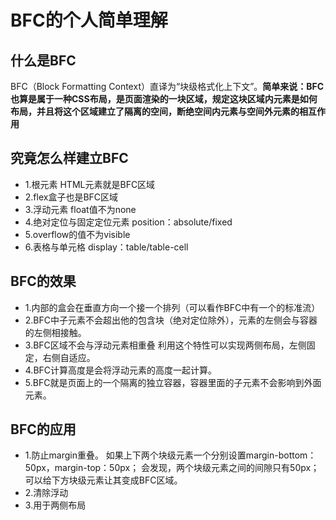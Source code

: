 # BFC的个人简单理解
## 什么是BFC
BFC（Block Formatting Context）直译为“块级格式化上下文”。**简单来说：BFC也算是属于一种CSS布局，是页面渲染的一块区域，规定这块区域内元素是如何布局，并且将这个区域建立了隔离的空间，断绝空间内元素与空间外元素的相互作用**


## 究竟怎么样建立BFC
- 1.根元素 HTML元素就是BFC区域
- 2.flex盒子也是BFC区域
- 3.浮动元素 float值不为none
- 4.绝对定位与固定定位元素 position：absolute/fixed
- 5.overflow的值不为visible
- 6.表格与单元格 display：table/table-cell

## BFC的效果
- 1.内部的盒会在垂直方向一个接一个排列（可以看作BFC中有一个的标准流）
- 2.BFC中子元素不会超出他的包含块（绝对定位除外），元素的左侧会与容器的左侧相接触。
- 3.BFC区域不会与浮动元素相重叠 利用这个特性可以实现两侧布局，左侧固定，右侧自适应。
- 4.BFC计算高度是会将浮动元素的高度一起计算。
- 5.BFC就是页面上的一个隔离的独立容器，容器里面的子元素不会影响到外面元素。

## BFC的应用
- 1.防止margin重叠。 如果上下两个块级元素一个分别设置margin-bottom：50px，margin-top：50px；
    会发现，两个块级元素之间的间隙只有50px；可以给下方块级元素让其变成BFC区域。
- 2.清除浮动
- 3.用于两侧布局


